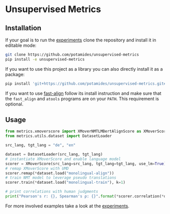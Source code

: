 # Unsupervised Metrics

## Installation
If your goal is to run the [experiments](experiments) clone the repository and
install it in editable mode:
 ```sh
 git clone https://github.com/potamides/unsupervised-metrics
 pip install -e unsupervised-metrics
 ```
If you want to use this project as a library you can also directly install it
as a package:
```sh
pip install 'git+https://github.com/potamides/unsupervised-metrics.git#egg=metrics'
```
If you want to use [fast-align](https://github.com/clab/fast_align) follow its
install instruction and make sure that the `fast_align` and `atools` programs
are on your `PATH`. This requirement is optional.

## Usage

```python
from metrics.xmoverscore import XMoverNMTLMBertAlignScore as XMoverScore
from metrics.utils.dataset import DatasetLoader

src_lang, tgt_lang = "de", "en"

dataset = DatasetLoader(src_lang, tgt_lang)
# instantiate XMoverScore and enable language model
scorer = XMoverScore(src_lang=src_lang, tgt_lang=tgt_lang, use_lm=True)
# remap XMoverScore with UMD
scorer.remap(*dataset.load("monolingual-align"))
# train NMT model to leverage pseudo translations
scorer.train(*dataset.load("monolingual-train"), k=1)

# print correlations with human judgments
print("Pearson's r: {}, Spearman's ρ: {}".format(*scorer.correlation(*dataset.load("scored"))))
```

For more involved examples take a look at the [experiments](experiments).
